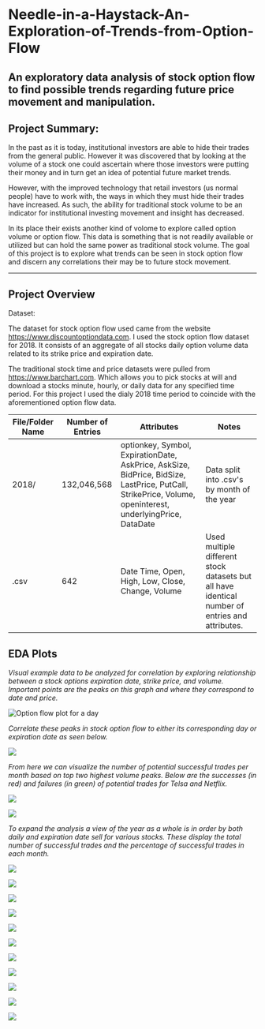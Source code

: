 Needle-in-a-Haystack-An-Exploration-of-Trends-from-Option-Flow
===
An exploratory data analysis of stock option flow to find possible trends regarding future price movement and manipulation.
---

**Project Summary:**
---

In the past as it is today, institutional investors are able to hide their trades from the general public. However it was discovered that by looking at the volume of a stock one could ascertain where those investors were putting their money and in turn get an idea of potential future market trends. 

However, with the improved technology that retail investors (us normal people) have to work with, the ways in which they must hide their trades have increased. As such, the ability for traditional stock volume to be an indicator for institutional investing movement and insight has decreased. 

In its place their exists another kind of volome to explore called option volume or option flow. This data is something that is not readily available or utilized but can hold the same power as traditional stock volume. The goal of this project is to explore what trends can be seen in stock option flow and discern any correlations their may be to future stock movement. 

---
**Project Overview**
---

Dataset:

The dataset for stock option flow used came from the website https://www.discountoptiondata.com. I used the stock option flow dataset for 2018. It consists of an aggregate of all stocks daily option volume data related to its strike price and expiration date. 

The traditional stock time and price datasets were pulled from https://www.barchart.com. Which allows you to pick stocks at will and download a stocks minute, hourly, or daily data for any specified time period. For this project I used the dialy 2018 time period to coincide with the aforementioned option flow data.

| File/Folder Name | Number of Entries | Attributes | Notes |
| --------------- | ---------------| ------------------------------------------------------------| ----------|
| 2018/ | 132,046,568 | optionkey, Symbol, ExpirationDate, AskPrice, AskSize, BidPrice, BidSize, LastPrice, PutCall, StrikePrice, Volume, openinterest, underlyingPrice, DataDate | Data split into .csv's by month of the year
| <stock>.csv | 642 | Date Time, Open, High, Low, Close, Change, Volume | Used multiple different stock datasets but all have identical number of entries and attributes. |

**EDA Plots**
---

*Visual example data to be analyzed for correlation by exploring relationship between a stock options expiration date, strike price, and volume. Important points are the peaks on this graph and where they correspond to date and price.*
 
 ![Option flow plot for a day](/img/tsla0116flow.png)
 
*Correlate these peaks in stock option flow to either its corresponding day or expiration date as seen below.*

![](/img/exp_tsla_with_price.png)

*From here we can visualize the number of potential successful trades per month based on top two highest volume peaks. Below are the successes (in red) and failures (in green) of potential trades for Telsa and Netflix.*

![](/img/tsla_Jan_peak_option.png)

![](/img/nflx_Jan_peak_option.png)

*To expand the analysis a view of the year as a whole is in order by both daily and expiration date sell for various stocks. These display the total number of successful trades and the percentage of successful trades in each month.*

![](/img/NFLX_Summary_2018.png)

![](/img/AMD_Summary_2018.png)

![](/img/FB_Summary_2018.png)

![](/img/BA_Summary_2018.png)

![](/img/BABA_Summary_2018.png)

![](/img/DIS_Summary_2018.png)

![](/img/GOOGL_Summary_2018.png)

![](/img/HD_Summary_2018.png)

![](/img/JPM_Summry_2018.png)

![](/img/SHOP_Summary_2018.png)

![](/img/WYNN_Summary_2018.png)




